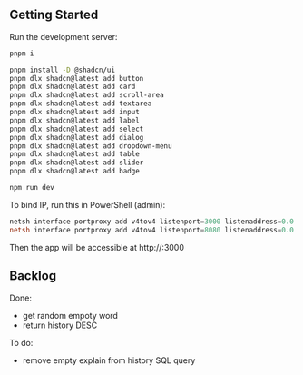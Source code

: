 ## Getting Started

Run the development server:

```bash
pnpm i

pnpm install -D @shadcn/ui
pnpm dlx shadcn@latest add button
pnpm dlx shadcn@latest add card
pnpm dlx shadcn@latest add scroll-area
pnpm dlx shadcn@latest add textarea
pnpm dlx shadcn@latest add input
pnpm dlx shadcn@latest add label
pnpm dlx shadcn@latest add select
pnpm dlx shadcn@latest add dialog
pnpm dlx shadcn@latest add dropdown-menu
pnpm dlx shadcn@latest add table
pnpm dlx shadcn@latest add slider
pnpm dlx shadcn@latest add badge

npm run dev
```

To bind IP, run this in PowerShell (admin):

```powershell
netsh interface portproxy add v4tov4 listenport=3000 listenaddress=0.0.0.0 connectport=3000 connectaddress=172.22.170.120
netsh interface portproxy add v4tov4 listenport=8080 listenaddress=0.0.0.0 connectport=8080 connectaddress=172.22.170.120
```

Then the app will be accessible at http://<host-machine-ip>:3000

## Backlog

Done:

* get random empoty word
* return history DESC

To do:

* remove empty explain from history SQL query
